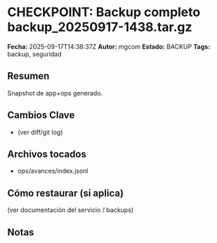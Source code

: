 # CHECKPOINT: Backup completo backup_20250917-1438.tar.gz
**Fecha:** 2025-09-17T14:38:37Z
**Autor:** mgcom
**Estado:** BACKUP
**Tags:** backup, seguridad

## Resumen
Snapshot de app+ops generado.

## Cambios Clave
- (ver diff/git log)

## Archivos tocados
- ops/avances/index.jsonl

## Cómo restaurar (si aplica)
(ver documentación del servicio / backups)

## Notas

